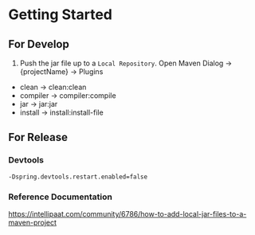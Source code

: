 # Getting Started

## For Develop

1. Push the jar file up to a `Local Repository`. Open Maven Dialog -> {projectName} -> Plugins
 - clean -> clean:clean
 - compiler -> compiler:compile
 - jar -> jar:jar
 - install -> install:install-file


## For Release


### Devtools

```
-Dspring.devtools.restart.enabled=false
```


### Reference Documentation

https://intellipaat.com/community/6786/how-to-add-local-jar-files-to-a-maven-project
